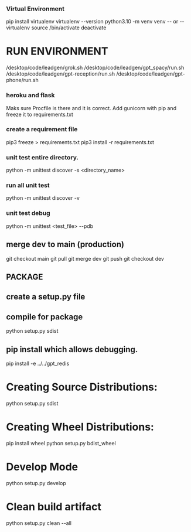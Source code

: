 
### Virtual Environment
pip install virtualenv
virtualenv --version
python3.10 -m venv venv
 -- or --
virtualenv <env-name>
source <env-name>/bin/activate
deactivate


# RUN ENVIRONMENT

/desktop/code/leadgen/grok.sh
/desktop/code/leadgen/gpt_spacy/run.sh
/desktop/code/leadgen/gpt-reception/run.sh
/desktop/code/leadgen/gpt-phone/run.sh


### heroku and flask
Maks sure Procfile is there and it is correct.
Add gunicorn with pip and freeze it to requirements.txt


### create a requirement file
pip3 freeze > requirements.txt
pip3 install -r requirements.txt


### unit test entire directory.
python -m unittest discover -s <directory_name>
### run all unit test
python -m unittest discover -v
### unit test debug
python -m unittest <test_file> --pdb


## merge dev to main (production)
git checkout main
git pull
git merge dev
git push
git checkout dev



## PACKAGE

## create a setup.py file

## compile for package
python setup.py sdist

## pip install which allows debugging.
pip install -e ../../gpt_redis



# Creating Source Distributions:
python setup.py sdist
# Creating Wheel Distributions:
pip install wheel
python setup.py bdist_wheel
# Develop Mode
python setup.py develop
# Clean build artifact
python setup.py clean --all

